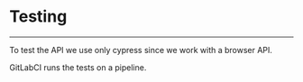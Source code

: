 # Testing

---

To test the API we use only cypress since we work with a browser API.

GitLabCI runs the tests on a pipeline.
